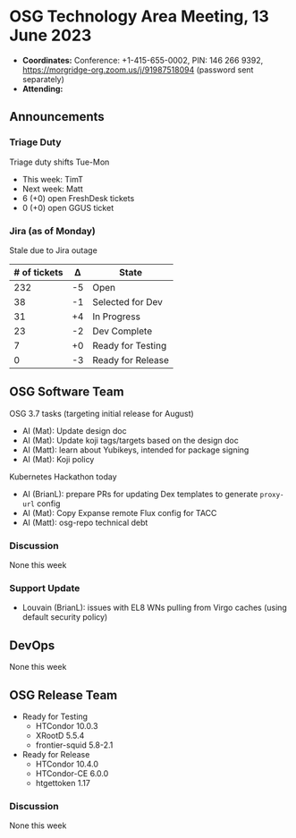 # OSG Technology Area Meeting, 13 June 2023

-   **Coordinates:** Conference: +1-415-655-0002, PIN: 146 266 9392,
    <https://morgridge-org.zoom.us/j/91987518094> (password sent separately)
-   **Attending:** 

## Announcements

### Triage Duty

Triage duty shifts Tue-Mon

-   This week: TimT
-   Next week: Matt
-   6 (+0) open FreshDesk tickets
-   0 (+0) open GGUS ticket

### Jira (as of Monday)

Stale due to Jira outage

| # of tickets | &Delta; | State             |
|--------------|---------|-------------------|
| 232          | -5      | Open              |
| 38           | -1      | Selected for Dev  |
| 31           | +4      | In Progress       |
| 23           | -2      | Dev Complete      |
| 7            | +0      | Ready for Testing |
| 0            | -3      | Ready for Release |

## OSG Software Team

OSG 3.7 tasks (targeting initial release for August)

-  AI (Mat): Update design doc
-  AI (Mat): Update koji tags/targets based on the design doc
-  AI (Matt): learn about Yubikeys, intended for package signing
-  AI (Mat): Koji policy

Kubernetes Hackathon today

-  AI (BrianL): prepare PRs for updating Dex templates to generate `proxy-url` config
-  AI (Mat): Copy Expanse remote Flux config for TACC
-  AI (Matt): osg-repo technical debt

### Discussion

None this week

### Support Update

-  Louvain (BrianL): issues with EL8 WNs pulling from Virgo caches (using default security policy)

## DevOps

None this week

## OSG Release Team

-   Ready for Testing
    -   HTCondor 10.0.3
    -   XRootD 5.5.4
    -   frontier-squid 5.8-2.1
-   Ready for Release
    -   HTCondor 10.4.0
    -   HTCondor-CE 6.0.0
    -   htgettoken 1.17

### Discussion

None this week

